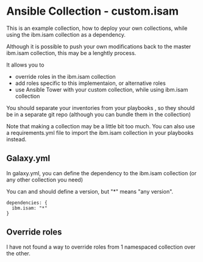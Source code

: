# Ansible Collection - custom.isam

This is an example collection, how to deploy your own collections, while using the ibm.isam collection as a dependency.

Although it is possible to push your own modifications back to the master ibm.isam collection, this may be a lenghtly process.


It allows you to 
- override roles in the ibm.isam collection 
- add roles specific to this implementaion, or alternative roles
- use Ansible Tower with your custom collection, while using ibm.isam collection

You should separate your inventories from your playbooks , so they should be in a separate git repo (although you can bundle them in the collection)

Note that making a collection may be a little bit too much.
You can also use a requirements.yml file to import the ibm.isam collection in your playbooks instead.

## Galaxy.yml
In galaxy.yml, you can define the dependency to the ibm.isam collection (or any other collection you need)

You can and should define a version, but "*" means "any version". 
```
dependencies: {
  ibm.isam: "*"
}
```

## Override roles
I have not found a way to override roles from 1 namespaced collection over the other.

